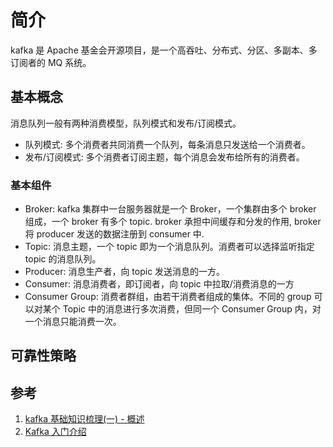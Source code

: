# 简介
kafka 是 Apache 基金会开源项目，是一个高吞吐、分布式、分区、多副本、多订阅者的 MQ 系统。

## 基本概念
消息队列一般有两种消费模型，队列模式和发布/订阅模式。
- 队列模式: 多个消费者共同消费一个队列，每条消息只发送给一个消费者。
- 发布/订阅模式: 多个消费者订阅主题，每个消息会发布给所有的消费者。
### 基本组件
- Broker: kafka 集群中一台服务器就是一个 Broker，一个集群由多个 broker 组成，一个 broker 有多个 topic. broker 承担中间缓存和分发的作用, broker 将 producer 发送的数据注册到 consumer 中.
- Topic: 消息主题，一个 topic 即为一个消息队列。消费者可以选择监听指定 topic 的消息队列。
- Producer: 消息生产者，向 topic 发送消息的一方。
- Consumer: 消息消费者，即订阅者，向 topic 中拉取/消费消息的一方
- Consumer Group: 消费者群组，由若干消费者组成的集体。不同的 group 可以对某个 Topic 中的消息进行多次消费，但同一个 Consumer Group 内，对一个消息只能消费一次。

## 可靠性策略


## 参考
1. [kafka 基础知识梳理(一) - 概述](https://www.jianshu.com/p/6b9fa8891026)
2. [Kafka 入门介绍](https://lotabout.me/2018/kafka-introduction/)